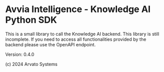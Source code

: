 
# Avvia Intelligence - Knowledge AI Python SDK

This is a small library to call the Knowledge AI backend. This library is
still incomplete. If you need to access all functionalities provided by
the backend please use the OpenAPI endpoint.

Version: 0.4.0

(c) 2024 Arvato Systems